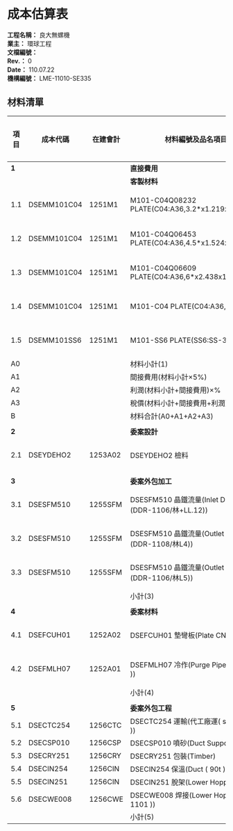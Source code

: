 # 成本估算表

**工程名稱：** 良大無螺機  
**業主：** 環球工程  
**文檔編號：**  
**Rev.：** 0  
**Date：** 110.07.22  
**機構編號：** LME-11010-SE335  

## 材料清單

| 項目 | 成本代碼 | 在建會計 | 材料編號及品名項目代號 | 供貨部門 | 工種 | 單位 | 數量(數量) | 單價 | 總價 | 備註 |
|------|----------|----------|----------------------|----------|------|------|------------|------|------|------|
| **1** | | | **直接費用** | | | | | | | |
| | | | **客製材料** | | | | | | | |
| 1.1 | DSEMM101C04 | 1251M1 | M101-C04Q08232 PLATE(C04:A36,3.2*x1.219x3.048x15pcs) | 採購部 | | kg | 3,500.6 | 3,678.5 | 33.5 | 117,270 |
| 1.2 | DSEMM101C04 | 1251M1 | M101-C04Q06453 PLATE(C04:A36,4.5*x1.524x6.096x1pc) | 採購部 | | kg | 328.2 | 287.7 | 33.5 | 10,995 |
| 1.3 | DSEMM101C04 | 1251M1 | M101-C04Q06609 PLATE(C04:A36,6*x2.438x12.192x68pcs) | 採購部 | | kg | 95,200.3 | 81,457.6 | 29.8 | 2,836,969 |
| 1.4 | DSEMM101C04 | 1251M1 | M101-C04 PLATE(C04:A36,30×20*) | 採購部 | | kg | 2,032.6 | 2,032.6 | 35.0 | 71,141 |
| 1.5 | DSEMM101SS6 | 1251M1 | M101-SS6 PLATE(SS6:SS-304,3.0*) | 採購部 | | kg | 77.2 | 77.2 | 150.0 | 11,580 |
| A0 | | | 材料小計(1) | | | | | | 3,047,955 | |
| A1 | | | 間接費用(材料小計×5%) | | | | | | 3.50% | 100,558 |
| A2 | | | 利潤(材料小計+間接費用)×% | | | | | | 3.20% | 100,753 |
| A3 | | | 稅價(材料小計+間接費用+利潤)×% | | | | | | 5.10% | 100,728 |
| B | | | 材料合計(A0+A1+A2+A3) | | | | | | 3,350,019 | |
| | | | | | | | | | | |
| **2** | | | **委案設計** | | | | | | | |
| 2.1 | DSEYDEHO2 | 1253A02 | DSEYDEHO2 檢料 | 設計部 | | Month | | 0.5 | 85,000.0 | 42,500 |
| | | | | | | | | | | |
| **3** | | | **委案外包加工** | | | | | | | |
| 3.1 | DSESFM510 | 1255SFM | DSESFM510 晶鐵流量(Inlet Duct 後口管接(DDR-1106/林+LL.12)) | 工務部 | | Pc | | 12.0 | 1,200.0 | 14,400 |
| 3.2 | DSESFM510 | 1255SFM | DSESFM510 晶鐵流量(Outlet Duct 決算管接(DDR-1108/林L4)) | 工務部 | | Pc | | 6.0 | 1,500.0 | 9,000 |
| 3.3 | DSESFM510 | 1255SFM | DSESFM510 晶鐵流量(Outlet Duct 決算管接(DDR-1106/林L5)) | 工務部 | | Pc | | 5.0 | 1,200.0 | 7,200 |
| | | | 小計(3) | | | | | | 30,600 | |
| | | | | | | | | | | |
| **4** | | | **委案材料** | | | | | | | |
| 4.1 | DSEFCUH01 | 1252A02 | DSEFCUH01 墊彎板(Plate CNC 墊彎) | 製造廠 | 切削量 | Ton | | 63.5 | 3,000.0 | 290,500 |
| 4.2 | DSEFMLH07 | 1252A01 | DSEFMLH07 冷作(Purge Pipe ( DDR-1103 )) | 製造廠 | 冷作工 | HR | | 4,104.5 | 480.0 | 1,969,920 |
| | | | 小計(4) | | | | | | 2,220,420 | |
| | | | | | | | | | | |
| **5** | | | **委案外包工程** | | | | | | | |
| 5.1 | DSECTC254 | 1256CTC | DSECTC254 運輸(代工廠運( shop ⇔ 代工廠 )) | | | 車 | | 10.0 | 500.0 | 5,000 | 3.5T Pick up |
| 5.2 | DSECSP010 | 1256CSP | DSECSP010 噴砂(Duct Support) | | | Set | | 1.0 | 13,200.0 | 13,200 |
| 5.3 | DSECRY251 | 1256CRY | DSECRY251 包裝(Timber) | | | Set | | 1.0 | 30,000.0 | 30,000 |
| 5.4 | DSECIN254 | 1256CIN | DSECIN254 保溫(Duct ( 90t )) | | | M2 | | 57.5 | 1,200.0 | 69,120 |
| 5.5 | DSECIN251 | 1256CIN | DSECIN251 脫架(Lower Hopper) | | | M2 | | 143.2 | 650.0 | 93,080 |
| 5.6 | DSECWE008 | 1256CWE | DSECWE008 焊接(Lower Hopper ( DDR-1101 )) | | | Ton | | 27.5 | 32,000.0 | 880,000 |
| | | | 小計(5) | | | | | | 1,090,400 | |